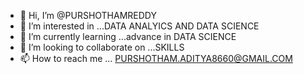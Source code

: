 - 👋 Hi, I’m @PURSHOTHAMREDDY
- 👀 I’m interested in ...DATA ANALYICS AND DATA SCIENCE 
- 🌱 I’m currently learning ...advance in DATA SCIENCE 
- 💞️ I’m looking to collaborate on ...SKILLS
- 📫 How to reach me ... PURSHOTHAM.ADITYA8660@GMAIL.COM

<!---
PURSHOTHAMREDDY/PURSHOTHAMREDDY is a ✨ special ✨ repository because its `README.md` (this file) appears on your GitHub profile.
You can click the Preview link to take a look at your changes.
--->

